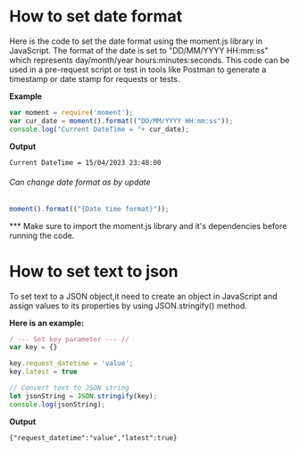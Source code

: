 # How to set date format

Here is the code to set the date format using the moment.js library in JavaScript. The format of the date is set to "DD/MM/YYYY HH:mm:ss" which represents day/month/year hours:minutes:seconds. This code can be used in a pre-request script or test in tools like Postman to generate a timestamp or date stamp for requests or tests.

**Example**
```javascript
var moment = require('moment');
var cur_date = moment().format(("DD/MM/YYYY HH:mm:ss"));
console.log("Current DateTime = "+ cur_date);
```

**Output**
```
Current DateTime = 15/04/2023 23:48:00
```
###### Can change date format as by update 
```javascript
moment().format(("{Date time format}"));
```

*** Make sure to import the moment.js library and it's dependencies before running the code.

# How to set text to json
To set text to a JSON object,it need to create an object in JavaScript and assign values to its properties by using JSON.stringify() method.

**Here is an example:**
```javascript
/ --- Set key parameter --- //
var key = {}

key.request_datetime = 'value';
key.latest = true  

// Convert text to JSON string
let jsonString = JSON.stringify(key);
console.log(jsonString);
```

**Output**
```
{"request_datetime":"value","latest":true}
```